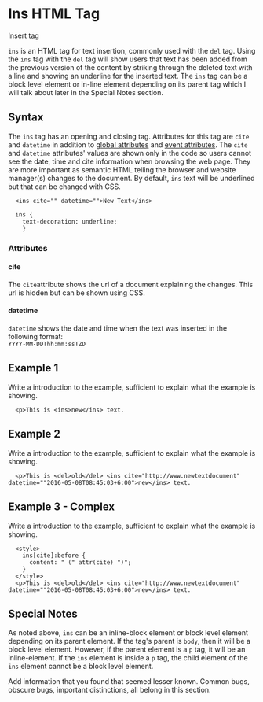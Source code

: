 # Ins HTML Tag

Insert tag

`ins` is an HTML tag for text insertion, commonly used with the `del` tag. Using the `ins` tag with the `del` tag will show users that text has been added from the previous version of the content by striking through the deleted text with a line and showing an underline for the inserted text. The `ins` tag can be a block level element or in-line element depending on its parent tag which I will talk about later in the Special Notes section.

## Syntax

The `ins` tag has an opening and closing tag. Attributes for this tag are `cite` and `datetime` in addition to [global attributes](http://www.w3schools.com/tags/ref_standardattributes.asp) and [event attributes](http://www.w3schools.com/tags/ref_eventattributes.asp). The `cite` and `datetime` attributes' values are shown only in the code so users cannot see the date, time and cite information when browsing the web page. They are more important as semantic HTML telling the browser and website manager(s) changes to the document. By default, `ins` text will be underlined but that can be changed with CSS.  

```
  <ins cite="" datetime="">New Text</ins>

  ins {
    text-decoration: underline;
    }
```

### Attributes

#### cite

The `cite`attribute shows the url of a document explaining the changes. This url is hidden but can be shown using CSS.

#### datetime

`datetime` shows the date and time when the text was inserted in the following format:  
`YYYY-MM-DDThh:mm:ssTZD`

## Example 1

Write a introduction to the example, sufficient to explain what the example is showing.

```
  <p>This is <ins>new</ins> text.
```

## Example 2

Write a introduction to the example, sufficient to explain what the example is showing.

```
  <p>This is <del>old</del> <ins cite="http://www.newtextdocument" datetime=""2016-05-08T08:45:03+6:00">new</ins> text.
```

## Example 3 - Complex

Write a introduction to the example, sufficient to explain what the example is showing.

```
  <style>
    ins[cite]:before {
      content: " (" attr(cite) ")";
    }
  </style>
  <p>This is <del>old</del> <ins cite="http://www.newtextdocument" datetime=""2016-05-08T08:45:03+6:00">new</ins> text.
```

## Special Notes
As noted above, `ins` can be an inline-block element or block level element depending on its parent element. If the tag's parent is `body`, then it will be a block level element. However, if the parent element is a `p` tag, it will be an inline-element. If the `ins` element is inside a `p` tag, the child element of the `ins` element cannot be a block level element. 


Add information that you found that seemed lesser known. Common bugs, obscure bugs, important distinctions, all belong in this section.
